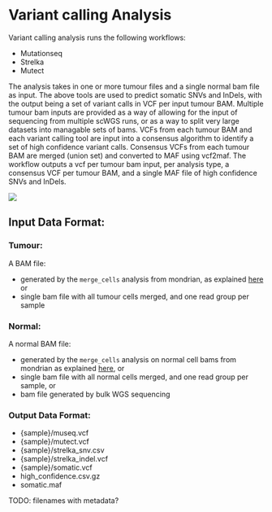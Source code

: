 # Variant calling Analysis

Variant calling analysis runs the following workflows:

- Mutationseq
- Strelka
- Mutect

The analysis takes in one or more tumour files and a single normal bam file as input.  The above tools are used to predict somatic SNVs and InDels, with the output being a set of variant calls in VCF per input tumour BAM.  Multiple tumour bam inputs are provided as a way of allowing for the input of sequencing from multiple scWGS runs, or as a way to split very large datasets into managable sets of bams.  VCFs from each tumour BAM and each variant calling tool are input into a consensus algorithm to identify a set of high confidence variant calls.  Consensus VCFs from each tumour BAM are merged (union set) and converted to MAF using vcf2maf.  The workflow outputs a vcf per tumour bam input, per analysis type, a consensus VCF per tumour BAM, and a single MAF file of high confidence SNVs and InDels.

![](https://lucid.app/publicSegments/view/863a76d0-b7ef-408c-bb08-07597fd9fda8/image.png)

## Input Data Format:

### Tumour:

A BAM file:
- generated by the `merge_cells` analysis from mondrian, as explained [here](data_formats/merged_library_bam.md) or
- single bam file with all tumour cells merged, and one read group per sample

### Normal:

A normal BAM file:
- generated by the `merge_cells` analysis on normal cell bams from mondrian as explained [here](data_formats/merged_library_bam.md), or
- single bam file with all normal cells merged, and one read group per sample, or
- bam file generated by bulk WGS sequencing

### Output Data Format:

- {sample}/museq.vcf
- {sample}/mutect.vcf
- {sample}/strelka_snv.csv
- {sample}/strelka_indel.vcf
- {sample}/somatic.vcf
- high_confidence.csv.gz
- somatic.maf

TODO: filenames with metadata?
